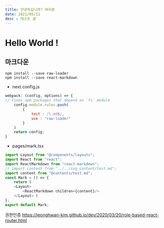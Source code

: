 ```yaml
---
title: 안녕하십니까? 여러분
date: 2021/05/11
desc : 테스트 글
---
```



# Hello World !

## 마크다운

```
npm install --save raw-loader
npm install --save react-markdown
```

+ next.config.js

```js
webpack: (config, options) => {
// Fixes npm packages that depend on `fs` module
    config.module.rules.push(
        {
            test : /\.md$/,
            use : "raw-loader"
        }
    )
    return config;
}
```

+ pages/mark.tsx

```js
import Layout from "@components/layouts";
import React from "react"; 
import ReactMarkdown from "react-markdown"; 
// import content from "../../ssg_content/test.md"; 
import content from "@contents/test.md"; 
const Mark = () => { 
    return ( 
    <Layout> 
        <ReactMarkdown children={content}/> 
    </Layout> ) 
};
export default Mark;
```
권한인증
https://jeonghwan-kim.github.io/dev/2020/03/20/role-based-react-router.html